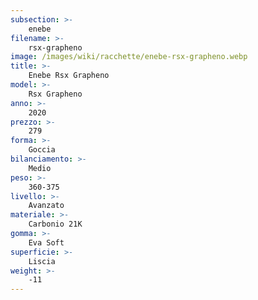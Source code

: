```yaml
---
subsection: >-
    enebe
filename: >-
    rsx-grapheno
image: /images/wiki/racchette/enebe-rsx-grapheno.webp
title: >-
    Enebe Rsx Grapheno
model: >-
    Rsx Grapheno
anno: >-
    2020
prezzo: >-
    279
forma: >-
    Goccia
bilanciamento: >-
    Medio
peso: >-
    360-375
livello: >-
    Avanzato
materiale: >-
    Carbonio 21K
gomma: >-
    Eva Soft
superficie: >-
    Liscia
weight: >-
    -11
---
```

